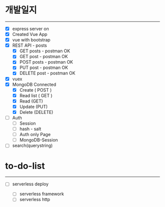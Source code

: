 # 개발일지

---

- [x] express server on
- [x] Created Vue App
- [x] vue with bootstrap
- [x] REST API - posts
  - [x] GET posts - postman OK
  - [x] GET post - postman OK
  - [x] POST posts - postman OK
  - [x] PUT post - postman OK
  - [x] DELETE post - postman OK
- [x] vuex
- [x] MongoDB Connected
  - [x] Create ( POST )
  - [x] Read list ( GET )
  - [x] Read (GET)
  - [x] Update (PUT)
  - [x] Delete (DELETE)
- [ ] Auth
  - [ ] Session
  - [ ] hash - salt
  - [ ] Auth only Page
  - [ ] MongoDB-Session
- [ ] search(querystring)

# to-do-list

---

- [ ] serverless deploy

  - [ ] serverless framework
  - [ ] serverless http

